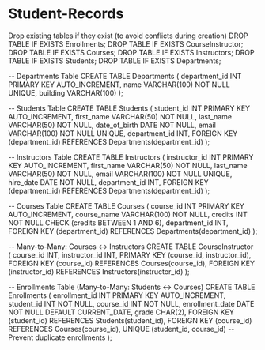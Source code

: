 # Student-Records

Drop existing tables if they exist (to avoid conflicts during creation)
DROP TABLE IF EXISTS Enrollments;
DROP TABLE IF EXISTS CourseInstructor;
DROP TABLE IF EXISTS Courses;
DROP TABLE IF EXISTS Instructors;
DROP TABLE IF EXISTS Students;
DROP TABLE IF EXISTS Departments;

-- Departments Table
CREATE TABLE Departments (
    department_id INT PRIMARY KEY AUTO_INCREMENT,
    name VARCHAR(100) NOT NULL UNIQUE,
    building VARCHAR(100)
);

-- Students Table
CREATE TABLE Students (
    student_id INT PRIMARY KEY AUTO_INCREMENT,
    first_name VARCHAR(50) NOT NULL,
    last_name VARCHAR(50) NOT NULL,
    date_of_birth DATE NOT NULL,
    email VARCHAR(100) NOT NULL UNIQUE,
    department_id INT,
    FOREIGN KEY (department_id) REFERENCES Departments(department_id)
);

-- Instructors Table
CREATE TABLE Instructors (
    instructor_id INT PRIMARY KEY AUTO_INCREMENT,
    first_name VARCHAR(50) NOT NULL,
    last_name VARCHAR(50) NOT NULL,
    email VARCHAR(100) NOT NULL UNIQUE,
    hire_date DATE NOT NULL,
    department_id INT,
    FOREIGN KEY (department_id) REFERENCES Departments(department_id)
);

-- Courses Table
CREATE TABLE Courses (
    course_id INT PRIMARY KEY AUTO_INCREMENT,
    course_name VARCHAR(100) NOT NULL,
    credits INT NOT NULL CHECK (credits BETWEEN 1 AND 6),
    department_id INT,
    FOREIGN KEY (department_id) REFERENCES Departments(department_id)
);

-- Many-to-Many: Courses <-> Instructors
CREATE TABLE CourseInstructor (
    course_id INT,
    instructor_id INT,
    PRIMARY KEY (course_id, instructor_id),
    FOREIGN KEY (course_id) REFERENCES Courses(course_id),
    FOREIGN KEY (instructor_id) REFERENCES Instructors(instructor_id)
);

-- Enrollments Table (Many-to-Many: Students <-> Courses)
CREATE TABLE Enrollments (
    enrollment_id INT PRIMARY KEY AUTO_INCREMENT,
    student_id INT NOT NULL,
    course_id INT NOT NULL,
    enrollment_date DATE NOT NULL DEFAULT CURRENT_DATE,
    grade CHAR(2),
    FOREIGN KEY (student_id) REFERENCES Students(student_id),
    FOREIGN KEY (course_id) REFERENCES Courses(course_id),
    UNIQUE (student_id, course_id) -- Prevent duplicate enrollments
);
